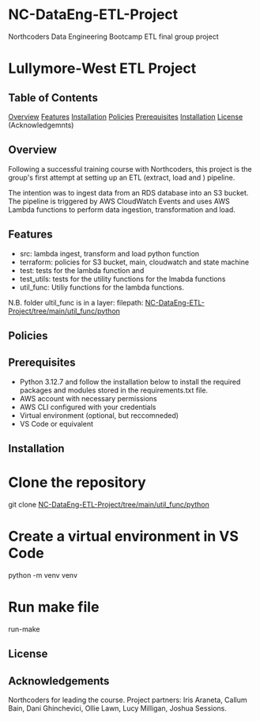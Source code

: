 # NC-DataEng-ETL-Project
Northcoders Data Engineering Bootcamp ETL final group project
# Lullymore-West ETL Project 

## Table of Contents
[Overview](#overview)
[Features](#features)
[Installation](#installation)
[Policies](#policies)
[Prerequisites](#prerequisites)
[Installation](#installation)
[License](#license)
(Acknowledgemnts)

## Overview 
Following a successful training course with Northcoders, this project is the group's first attempt at setting up an ETL (extract, load and ) pipeline. 

The intention was to ingest data from an RDS database into an S3 bucket. 
The pipeline is triggered by AWS CloudWatch Events and uses AWS Lambda functions to perform data ingestion, transformation and load. 


## Features
- src: lambda ingest, transform and load python function 
- terraform: policies for S3 bucket, main, cloudwatch and state machine 
- test: tests for the lambda function and 
- test_utils: tests for the utility functions for the lmabda functions
- util_func: Utiliy functions for the lambda functions. 

N.B. folder ultil_func is in a layer: filepath: 
[NC-DataEng-ETL-Project/tree/main/util_func/python](https://github.com/LucyMilligan/NC-DataEng-ETL-Project/tree/main/util_func/python)


## Policies 



## Prerequisites 
- Python 3.12.7 and follow the installation below to install the required packages and modules stored in the requirements.txt file. 
- AWS account with necessary permissions
- AWS CLI configured with your credentials 
- Virtual environment (optional, but reccomneded)
- VS Code or equivalent  

## Installation 

# Clone the repository 
git clone [NC-DataEng-ETL-Project/tree/main/util_func/python](https://github.com/LucyMilligan/NC-DataEng-ETL-Project/tree/main/util_func/python)

# Create a virtual environment in VS Code 
python -m venv venv 

# Run make file 
run-make 

## License 

## Acknowledgements
Northcoders for leading the course. 
Project partners: Iris Araneta, Callum Bain, Dani Ghinchevici, Ollie Lawn, Lucy Milligan, Joshua Sessions. 




